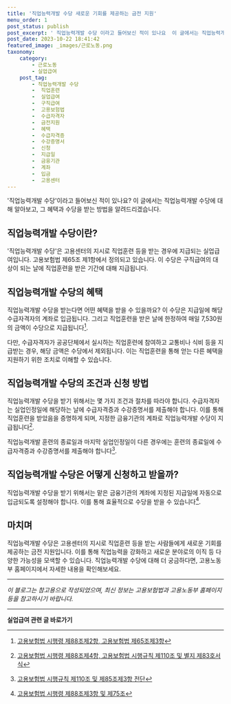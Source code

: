 ```yaml
---
title: '직업능력개발 수당 새로운 기회를 제공하는 금전 지원'
menu_order: 1
post_status: publish
post_excerpt: ' 직업능력개발 수당 이라고 들어보신 적이 있나요  이 글에서는 직업능력개발 수당에 대해 알아보고, 그 혜택과 수당을 받는 방법을 알려드리겠습니다.'
post_date: 2023-10-22 18:41:42
featured_image: _images/근로노동.png
taxonomy:
    category:
        - 근로노동
        - 실업급여
    post_tag:
        - 직업능력개발 수당
        -  직업훈련
        -  실업급여
        -  구직급여
        -  고용보험법
        -  수급자격자
        -  금전지원
        -  혜택
        -  수급자격증
        -  수강증명서
        -  신청
        -  지급일
        -  금융기관
        -  계좌
        -  입금
        -  고용센터
---
```




'직업능력개발 수당'이라고 들어보신 적이 있나요? 이 글에서는 직업능력개발 수당에 대해 알아보고, 그 혜택과 수당을 받는 방법을 알려드리겠습니다.

## 직업능력개발 수당이란?

'직업능력개발 수당'은 고용센터의 지시로 직업훈련 등을 받는 경우에 지급되는 실업급여입니다. 고용보험법 제65조 제1항에서 정의되고 있습니다. 이 수당은 구직급여의 대상이 되는 날에 직업훈련을 받은 기간에 대해 지급됩니다.

## 직업능력개발 수당의 혜택

직업능력개발 수당을 받는다면 어떤 혜택을 받을 수 있을까요? 이 수당은 지급일에 해당 수급자격자의 계좌로 입금됩니다. 그리고 직업훈련을 받은 날에 한정하여 매일 7,530원의 금액이 수당으로 지급됩니다[^1].

다만, 수급자격자가 공공단체에서 실시하는 직업훈련에 참여하고 교통비나 식비 등을 지급받는 경우, 해당 금액은 수당에서 제외됩니다. 이는 직업훈련을 통해 얻는 다른 혜택을 지원하기 위한 조치로 이해할 수 있습니다.

## 직업능력개발 수당의 조건과 신청 방법

직업능력개발 수당을 받기 위해서는 몇 가지 조건과 절차를 따라야 합니다. 수급자격자는 실업인정일에 해당하는 날에 수급자격증과 수강증명서를 제출해야 합니다. 이를 통해 직업훈련을 받았음을 증명하게 되며, 지정한 금융기관의 계좌로 직업능력개발 수당이 지급됩니다[^2].

직업능력개발 훈련의 종료일과 마지막 실업인정일이 다른 경우에는 훈련의 종료일에 수급자격증과 수강증명서를 제출해야 합니다[^3].

## 직업능력개발 수당은 어떻게 신청하고 받을까?

직업능력개발 수당을 받기 위해서는 맡은 금융기관의 계좌에 지정된 지급일에 자동으로 입금되도록 설정해야 합니다. 이를 통해 효율적으로 수당을 받을 수 있습니다[^4].

## 마치며

직업능력개발 수당은 고용센터의 지시로 직업훈련 등을 받는 사람들에게 새로운 기회를 제공하는 금전 지원입니다. 이를 통해 직업능력을 강화하고 새로운 분야로의 이직 등 다양한 가능성을 모색할 수 있습니다. 직업능력개발 수당에 대해 더 궁금하다면, 고용노동부 홈페이지에서 자세한 내용을 확인해보세요.

[^1]: [고용보험법 시행령 제88조제2항, 고용보험법 제65조제3항](https://www.law.go.kr/LSW/advsrch.laf?popupYn=Y&chrClsCd=010202&psq=&astSeq=&jihSel={%22grpClsCd%22%3A%22%22%2C%22astDispTyp%22%3A%22ARC%22%2C%22srhOpt%22%3A0%2C%22linePerPage%22%3A10%2C%22chrdistNo%22%3A0%2C%22ssDisc%22%3A%22%22%2C%22wthCcl%22%3A%22%22%2C%22secCcl%22%3A%22%22%2C%22teamCcl%22%3A%22%22%2C%22fileYn%22%3A%22%22%2C%22cacheYn%22%3A%22%22%2C%22overlayYn%22%3A%22%22%2C%22efYn%22%3A%22%22%2C%22needsQtt%22%3A%22%22%2C%22perPage%22%3A10%2C%22lawNm%22%3A%22%22%2C%22ord%22%3A%22%22%2C%22ldNm%22%3A%22%22%2C%22sRhSplit%22%3A%22%22%})
[^2]: [고용보험법 시행령 제88조제4항, 고용보험법 시행규칙 제110조 및 별지 제83호서식](https://www.law.go.kr/LSW/advsrch.laf?popupYn=Y&chrClsCd=010202&psq=&astSeq=&jihSel={%22grpClsCd%22%3A%22%22%2C%22astDispTyp%22%3A%22ARC%22%2C%22srhOpt%22%3A0%2C%22linePerPage%22%3A10%2C%22chrdistNo%22%3A0%2C%22ssDisc%22%3A%22%22%2C%22wthCcl%22%3A%22%22%2C%22secCcl%22%3A%22%22%2C%22teamCcl%22%3A%22%22%2C%22fileYn%22%3A%22%22%2C%22cacheYn%22%3A%22%22%2C%22overlayYn%22%3A%22%22%2C%22efYn%22%3A%22%22%2C%22needsQtt%22%3A%22%22%2C%22perPage%22%3A10%2C%22lawNm%22%3A%22%22%2C%22ord%22%3A%22%22%2C%22ldNm%22%3A%22%22%2C%22sRhSplit%22%3A%22%22%})
[^3]: [고용보험법 시행규칙 제110조 및 제85조제3항 전단](https://www.law.go.kr/LSW/advsrch.laf?popupYn=Y&chrClsCd=010202&psq=&astSeq=&jihSel={%22grpClsCd%22%3A%22%22%2C%22astDispTyp%22%3A%22ARC%22%2C%22srhOpt%22%3A0%2C%22linePerPage%22%3A10%2C%22chrdistNo%22%3A0%2C%22ssDisc%22%3A%22%22%2C%22wthCcl%22%3A%22%22%2C%22secCcl%22%3A%22%22%2C%22teamCcl%22%3A%22%22%2C%22fileYn%22%3A%22%22%2C%22cacheYn%22%3A%22%22%2C%22overlayYn%22%3A%22%22%2C%22efYn%22%3A%22%22%2C%22needsQtt%22%3A%22%22%2C%22perPage%22%3A10%2C%22lawNm%22%3A%22%22%2C%22ord%22%3A%22%22%2C%22ldNm%22%3A%22%22%2C%22sRhSplit%22%3A%22%22%})
[^4]: [고용보험법 시행령 제88조제3항 및 제75조](https://www.law.go.kr/LSW/advsrch.laf?popupYn=Y&chrClsCd=010202&psq=&astSeq=&jihSel={%22grpClsCd%22%3A%22%22%2C%22astDispTyp%22%3A%22ARC%22%2C%22srhOpt%22%3A0%2C%22linePerPage%22%3A10%2C%22chrdistNo%22%3A0%2C%22ssDisc%22%3A%22%22%2C%22wthCcl%22%3A%22%22%2C%22secCcl%22%3A%22%22%2C%22teamCcl%22%3A%22%22%2C%22fileYn%22%3A%22%22%2C%22cacheYn%22%3A%22%22%2C%22overlayYn%22%3A%22%22%2C%22efYn%22%3A%22%22%2C%22needsQtt%22%3A%22%22%2C%22perPage%22%3A10%2C%22lawNm%22%3A%22%22%2C%22ord%22%3A%22%22%2C%22ldNm%22%3A%22%22%2C%22sRhSplit%22%3A%22%22%})

---
*이 블로그는 참고용으로 작성되었으며, 최신 정보는 고용보험법과 고용노동부 홈페이지 등을 참고하시기 바랍니다.*
<!-- wp:separator -->
<hr class="wp-block-separator has-alpha-channel-opacity"/>
<!-- /wp:separator -->

<!-- wp:group {"backgroundColor":"base","layout":{"type":"constrained"}} -->
<div class="wp-block-group has-base-background-color has-background"><!-- wp:paragraph {"align":"center","fontSize":"medium"} -->
<p class="has-text-align-center has-large-font-size"><strong>실업급여 관련 글 바로가기</strong></p>
<!-- /wp:paragraph -->


<!-- wp:latest-posts
{"categories":[{"id":10977,"count":19,"description":"","link":"https://uknowlaw.com/category/%ec%8b%a4%ec%97%85%ea%b8%89%ec%97%ac/","name":"실업급여","slug":"실업급여","taxonomy":"category","parent":0,"meta":[],"_links":{"self":[{"href":"https://uknowlaw.com/wp-json/wp/v2/categories/10977"}],"collection":[{"href":"https://uknowlaw.com/wp-json/wp/v2/categories"}],"about":[{"href":"https://uknowlaw.com/wp-json/wp/v2/taxonomies/category"}],"wp:post_type":[{"href":"https://uknowlaw.com/wp-json/wp/v2/posts?categories=10977"}],"curies":[{"name":"wp","href":"https://api.w.org/{rel}","templated":true}]}}],"postsToShow":100,"excerptLength":28,"postLayout":"grid","columns":2,"featuredImageAlign":"left","featuredImageSizeSlug":"large","fontSize":"medium"} /--></div>
<!-- /wp:group -->